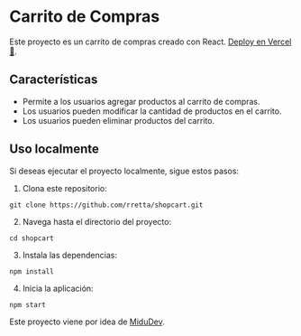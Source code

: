 # Carrito de Compras

Este proyecto es un carrito de compras creado con React. [Deploy en Vercel 🚀](https://shopcart-inky.vercel.app/).


## Características

- Permite a los usuarios agregar productos al carrito de compras.
- Los usuarios pueden modificar la cantidad de productos en el carrito.
- Los usuarios pueden eliminar productos del carrito.

## Uso localmente

Si deseas ejecutar el proyecto localmente, sigue estos pasos:

1. Clona este repositorio:

```
git clone https://github.com/rretta/shopcart.git
```

2. Navega hasta el directorio del proyecto:

```
cd shopcart

```

3. Instala las dependencias:

```
npm install
```

4. Inicia la aplicación:

```
npm start
```



Este proyecto viene por idea de [MiduDev](https://github.com/midudev).
